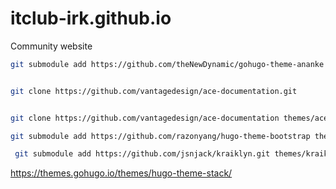 # itclub-irk.github.io
Community website



```sh
git submodule add https://github.com/theNewDynamic/gohugo-theme-ananke themes/anank


git clone https://github.com/vantagedesign/ace-documentation.git


git clone https://github.com/vantagedesign/ace-documentation themes/ace-documentation

git submodule add https://github.com/razonyang/hugo-theme-bootstrap themes/hugo-theme-bootstrap

 git submodule add https://github.com/jsnjack/kraiklyn.git themes/kraiklyn
```

https://themes.gohugo.io/themes/hugo-theme-stack/

